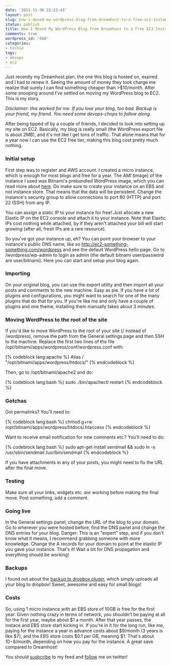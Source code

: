 ```yaml
---
date: '2011-11-30 23:23:43'
layout: post
slug: how-i-moved-my-wordpress-blog-from-dreamhost-to-a-free-ec2-instance
status: publish
title: How I Moved My WordPress Blog from Dreamhost to a Free EC2 Instance
comments: true
wordpress_id: '660'
categories:
- techie
tags:
- devops
- ec2
---
```


Just recently my Dreamhost plan, the one this blog is hosted on, expired and I had to renew it. Seeing the amount of money they took charge me realize that surely I can find something cheaper than >$10/month. After some snooping around I've settled on moving my WordPress blog to EC2. This is my story.

_Disclaimer: this worked for me. If you lose your blog, too bad. Backup is your friend, my friend. You need some devops-chops to follow along._

After being tipped of by a couple of friends, I decided to look into setting up my site on EC2. Basically, my blog is really small (the WordPress export file is about 2MB), and it's not like I get tons of traffic. That alone means that for a year now I can use the EC2 free tier, making this blog cost pretty much nothing.


### Initial setup


First step was to register and AWS account. I created a micro instance, which is enough for most blogs and free for a year. The AMI (image) of the instance I used was Bitnami's prebundled WordPress image, which you can read more about [here](http://bitnami.org/stack/wordpress). Do make sure to create your instance on an EBS and not instance store. That means that the data will be persistent. Change the instance's security group to allow connections to port 80 (HTTP) and port 22 (SSH) from any IP.

You can assign a static IP to your instance for free! Just allocate a new Elastic IP on the EC2 console and attach it to your instance. Note that Elastic IPs cost nothing while attached, by if they aren't attached your bill will start growing (after all, fresh IPs are a rare resource).

So you've got your instance up, eh? You can point your browser to your instance's public DNS name, like so http://ec2-something-something.com/wordpress and see the default WordPress hello page. Go to /wordpress/wp-admin to login as admin (the default bitnami user/password are user/bitnami). Here you can start and setup your blog again.


### Importing


On your original blog, you can use the export utility and then import all your posts and comments to the new machine. Easy as pie. If you have a lot of plugins and configurations, you might want to search for one of the many plugins that do that for you. If you're like me and only have a couple of plugins and one theme, installing them manually takes about 3 minutes.


### Moving WordPress to the root of the site


If you'd like to move WordPress to the root of your site (/ instead of /wordpress), remove the path from the General settings page and then SSH to the machine. Replace the first two lines of the file /opt/bitnami/apps/wordpress/conf/wordpress.conf with:

    
{% codeblock lang:apache %}
Alias / "/opt/bitnami/apps/wordpress/htdocs/"
{% endcodeblock %}

Then, go to /opt/bitnami/apache2 and do:

{% codeblock lang:bash %}
sudo ./bin/apachectl restart
{% endcodeblock %}

### Gotchas


Got permalinks? You'll need to:

    
{% codeblock lang:bash %}
chmod g+rw /opt/bitnami/apps/wordpress/htdocs/.htaccess
{% endcodeblock %}


Want to receive email notification for new comments etc.? You'll need to do:

{% codeblock lang:bash %}
sudo apt-get install sendmail && sudo ln -s /usr/sbin/sendmail /usr/bin/sendmail
{% endcodeblock %}

If you have attachments in any of your posts, you might need to fix the URL after the final move.

### Testing


Make sure all your links, widgets etc. are working before making the final move. Post something, add a comment.


### Going live


In the General settings panel, change the URL of the blog to your domain. Go to wherever you were hosted before, find the DNS panel and change the DNS entries for your blog. Danger: This is an "expert" step, and if you don't know what it means, I recommend grabbing someone with more knowledge. Change the A records for your domain to point at the elastic IP you gave your instance. That's it! Wait a bit for DNS propagation and everything should be working!


### Backups


I found out about the [backup to dropbox plugin](http://wordpress.org/extend/plugins/wordpress-backup-to-dropbox/), which simply uploads all your blog to dropbox! Sweet, awesome and easy for small blogs!


### Costs


So, using 1 micro instance with an EBS store of 10GB is free for the first year. Given nothing crazy in terms of network, you shouldn't be paying at all for the first year, maybe about $1 a month. After that year passes, the instace and EBS store start kicking in. If you're in it for the long run, like me, paying for the instance a year in advance costs about $9/month (3 years is like $7), and the EBS store costs $0.1 per GB, meaning $1. That's about $10-$8/month, depending on how you pay for the instance. A great save compared to Dreamhost!

You should [susbcribe](http://feeds.feedburner.com/TheCodeDump) to my feed and [follow](http://twitter.com/avivby) me on twitter!
